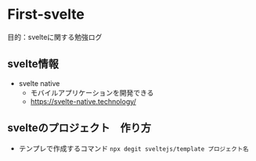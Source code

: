 # First-svelte
目的：svelteに関する勉強ログ

## svelte情報
- svelte native
  - モバイルアプリケーションを開発できる
  - https://svelte-native.technology/

## svelteのプロジェクト　作り方
- テンプレで作成するコマンド
`npx degit sveltejs/template プロジェクト名`
